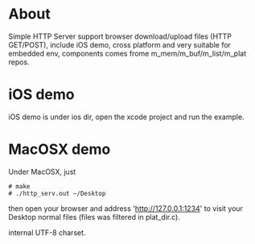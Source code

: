 
# About

Simple HTTP Server support browser download/upload files (HTTP GET/POST), include iOS demo, 
cross platform and very suitable for embedded env, components comes frome m_mem/m_buf/m_list/m_plat repos.

# iOS demo

iOS demo is under ios dir, open the xcode project and run the example.

# MacOSX demo

Under MacOSX, just

```
# make
# ./http_serv.out ~/Desktop
```

then open your browser and address 'http://127.0.0.1:1234' to visit your Desktop normal files (files was filtered in plat_dir.c).

internal UTF-8 charset.
